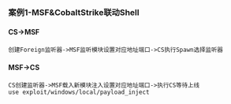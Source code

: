 ### 案例1-MSF&CobaltStrike联动Shell
#### CS->MSF
```
创建Foreign监听器->MSF监听模块设置对应地址端口->CS执行Spawn选择监听器
```
#### MSF->CS
```
CS创建监听器->MSF载入新模块注入设置对应地址端口->执行CS等待上线
use exploit/windows/local/payload_inject
```